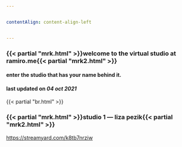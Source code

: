 ```yaml
---


contentAlign: content-align-left


---
```

### {{< partial "mrk.html" >}}welcome to the virtual studio at ramiro.me{{< partial "mrk2.html" >}}
#### enter the studio that has your name behind it.
#### last updated on *04 oct 2021*

<!-- {{< partial "br.html" >}}
### {{< partial "mrk.html" >}}studio 1 — troy dominiq{{< partial "mrk2.html" >}}
https://streamyard.com/cr6mzq3e87
 -->

{{< partial "br.html" >}}
### {{< partial "mrk.html" >}}studio 1 — liza pezik{{< partial "mrk2.html" >}}
https://streamyard.com/k8tb7nrziw

<!-- {{< partial "br.html" >}}
### {{< partial "mrk.html" >}}studio 3 — susan friedman{{< partial "mrk2.html" >}}
https://streamyard.com/a5qu5m6bfn -->
